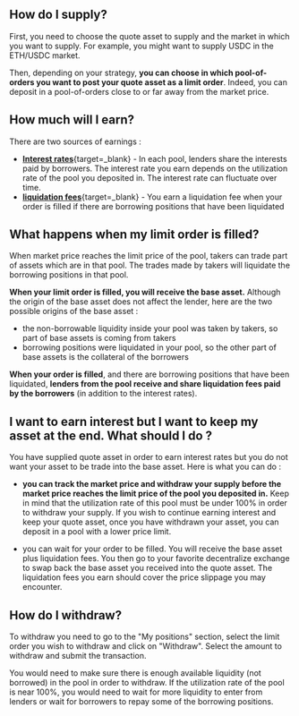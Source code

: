 
## **How do I supply?**

First, you need to choose the quote asset to supply and the market in which you want to supply. For example, you might want to supply USDC in the ETH/USDC market.

Then, depending on your strategy, **you can choose in which pool-of-orders you want to post your quote asset as a limit order**. Indeed, you can deposit in a pool-of-orders close to or far away from the market price.

## **How much will I earn?**

There are two sources of earnings :

* [**Interest rates**](../../how-it-works/interest-rates){target=_blank} - In each pool, lenders share the interests paid by borrowers. The interest rate you earn depends on the utilization rate of the pool you deposited in. The interest rate can fluctuate over time.
* [**liquidation fees**](../../how-it-works/liquidation){target=_blank} - You earn a liquidation fee when your order is filled if there are borrowing positions that have been liquidated


## **What happens when my limit order is filled?**

When market price reaches the limit price of the pool, takers can trade part of assets which are in that pool. The trades made by takers will liquidate the borrowing positions in that pool. 

**When your limit order is filled, you will receive the base asset.** Although the origin of the base asset does not affect the lender, here are the two possible origins of the base asset :

* the non-borrowable liquidity inside your pool was taken by takers, so part of base assets is coming from takers
* borrowing positions were liquidated in your pool, so the other part of base assets is the collateral of the borrowers

**When your order is filled**, and there are borrowing positions that have been liquidated, **lenders from the pool receive and share liquidation fees paid by the borrowers** (in addition to the interest rates).

## **I want to earn interest but I want to keep my asset at the end. What should I do ?**

You have supplied quote asset in order to earn interest rates but you do not want your asset to be trade into the base asset. Here is what you can do :

* **you can track the market price and withdraw your supply before the market price reaches the limit price of the pool you deposited in.** Keep in mind that the utilization rate of this pool must be under 100% in order to withdraw your supply. If you wish to continue earning interest and keep your quote asset, once you have withdrawn your asset, you can deposit in a pool with a lower price limit.

* you can wait for your order to be filled. You will receive the base asset plus liquidation fees. You then go to your favorite decentralize exchange to swap back the base asset you received into the quote asset. The liquidation fees you earn should cover the price slippage you may encounter.


## **How do I withdraw?**
To withdraw you need to go to the "My positions" section, select the limit order you wish to withdraw and click on "Withdraw". Select the amount to withdraw and submit the transaction.

You would need to make sure there is enough available liquidity (not borrowed) in the pool in order to withdraw. If the utilization rate of the pool is near 100%, you would need to wait for more liquidity to enter from lenders or wait for borrowers to repay some of the borrowing positions. 

